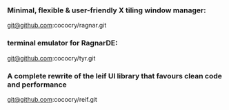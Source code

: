 ### Minimal, flexible & user-friendly X tiling window manager:

git@github.com:cococry/ragnar.git

### terminal emulator for RagnarDE:

git@github.com:cococry/tyr.git

### A complete rewrite of the leif UI library that favours clean code and performance

git@github.com:cococry/reif.git
